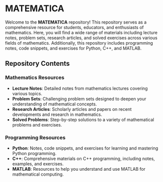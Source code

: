 # MATEMATICA

Welcome to the **MATEMATICA** repository! This repository serves as a comprehensive resource for students, educators, and enthusiasts of mathematics. Here, you will find a wide range of materials including lecture notes, problem sets, research articles, and solved exercises across various fields of mathematics. Additionally, this repository includes programming notes, code snippets, and exercises for Python, C++, and MATLAB.

## Repository Contents

### Mathematics Resources
- **Lecture Notes**: Detailed notes from mathematics lectures covering various topics.
- **Problem Sets**: Challenging problem sets designed to deepen your understanding of mathematical concepts.
- **Research Articles**: Scholarly articles and papers on recent developments and research in mathematics.
- **Solved Problems**: Step-by-step solutions to a variety of mathematical problems and exercises.

### Programming Resources
- **Python**: Notes, code snippets, and exercises for learning and mastering Python programming.
- **C++**: Comprehensive materials on C++ programming, including notes, examples, and exercises.
- **MATLAB**: Resources to help you understand and use MATLAB for mathematical computing.
